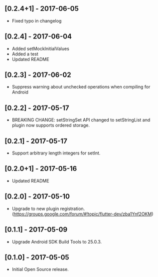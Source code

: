 ## [0.2.4+1] - 2017-06-05

* Fixed typo in changelog

## [0.2.4] - 2017-06-04

* Added setMockInitialValues
* Added a test
* Updated README

## [0.2.3] - 2017-06-02

* Suppress warning about unchecked operations when compiling for Android

## [0.2.2] - 2017-05-17

* BREAKING CHANGE: setStringSet API changed to setStringList and plugin now supports
  ordered storage.

## [0.2.1] - 2017-05-17

* Support arbitrary length integers for setInt.

## [0.2.0+1] - 2017-05-16

* Updated README

## [0.2.0] - 2017-05-10

* Upgrade to new plugin registration. (https://groups.google.com/forum/#!topic/flutter-dev/zba1Ynf2OKM)

## [0.1.1] - 2017-05-09

* Upgrade Android SDK Build Tools to 25.0.3.

## [0.1.0] - 2017-05-05

* Initial Open Source release.
